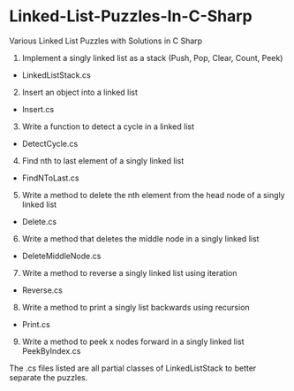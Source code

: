 # Linked-List-Puzzles-In-C-Sharp
Various Linked List Puzzles with Solutions in C Sharp

1. Implement a singly linked list as a stack (Push, Pop, Clear, Count, Peek)
 - LinkedListStack.cs

2. Insert an object into a linked list
 - Insert.cs

3. Write a function to detect a cycle in a linked list
 - DetectCycle.cs

4. Find nth to last element of a singly linked list
 - FindNToLast.cs

5. Write a method to delete the nth element from the head node of a singly linked list
 - Delete.cs

6. Write a method that deletes the middle node in a singly linked list
 - DeleteMiddleNode.cs

7. Write a method to reverse a singly linked list using iteration
 - Reverse.cs

8. Write a method to print a singly list backwards using recursion
 - Print.cs

9. Write a method to peek x nodes forward in a singly linked list  
PeekByIndex.cs

The .cs files listed are all partial classes of LinkedListStack to better separate the puzzles.
